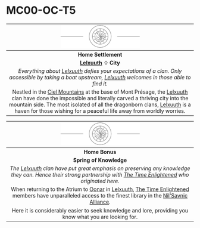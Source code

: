 # MC00-OC-T5

| <img src="../images/card-icons/the-time-enlightened.png" height="60" /> |
|:---:|
| **Home Settlement** |
| **[Lelxuuth](../places/cities/lelxuuth.md) ♢ City** |
| *Everything about [Lelxuuth](../places/cities/lelxuuth.md) defies your expectations of a clan. Only accessible by taking a boat upstream, [Lelxuuth](../places/cities/lelxuuth.md) welcomes in those able to find it.* |
| Nestled in the [Ciel Mountains](../places/mountains/ciel-mountains.md) at the base of Mont Présage, the [Lelxuuth](../places/cities/lelxuuth.md) clan have done the impossible and literally carved a thriving city into the mountain side. The most isolated of all the dragonborn clans, [Lelxuuth](../places/cities/lelxuuth.md) is a haven for those wishing for a peaceful life away from worldly worries. |

| <img src="../images/card-icons/the-time-enlightened.png" height="60" /> |
|:---:|
| **Home Bonus** |
| **Spring of Knowledge** |
| *The [Lelxuuth](../places/cities/lelxuuth.md) clan have put great emphasis on preserving any knowledge they can. Hence their strong partnership with [The Time Enlightened](../organisations/the-time-enlightened.md) who originated here.* |
| When returning to the Atrium to [Oonar](../celestial-objects/oonar.md) in [Lelxuuth](../places/cities/lelxuuth.md), [The Time Enlightened](../organisations/the-time-enlightened.md) members have unparalleled access to the finest library in the [Nil'Savnic Alliance](../civilisations/nilsavnic-alliance/nilsavnic-alliance.md). |
| Here it is considerably easier to seek knowledge and lore, providing you know what you are looking for. |
